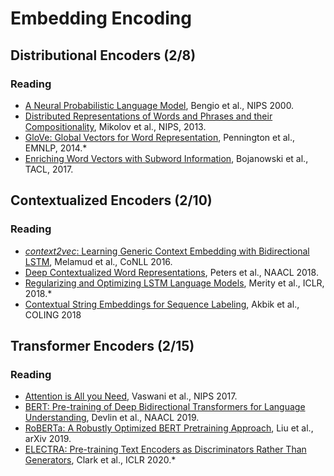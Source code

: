# Embedding Encoding

## Distributional Encoders (2/8)

### Reading

* [A Neural Probabilistic Language Model](https://papers.nips.cc/paper/1839-a-neural-probabilistic-language-model.pdf), Bengio et al., NIPS 2000.
* [Distributed Representations of Words and Phrases and their Compositionality](https://papers.nips.cc/paper/5021-distributed-representations-of-words-and-phrases-and-their-compositionality.pdf), 
Mikolov et al., NIPS, 2013.
* [GloVe: Global Vectors for Word Representation](https://www.aclweb.org/anthology/D14-1162), Pennington et al., EMNLP, 2014.*
* [Enriching Word Vectors with Subword Information](http://aclweb.org/anthology/Q17-1010), Bojanowski et al., TACL, 2017.


## Contextualized Encoders (2/10)

### Reading

* [_context2vec_: Learning Generic Context Embedding with Bidirectional LSTM](http://www.aclweb.org/anthology/K16-1006), Melamud et al., CoNLL 2016.
* [Deep Contextualized Word Representations](https://aclweb.org/anthology/N18-1202), Peters et al., NAACL 2018.
* [Regularizing and Optimizing LSTM Language Models](https://openreview.net/forum?id=SyyGPP0TZ), Merity et al., ICLR, 2018.*
* [Contextual String Embeddings for Sequence Labeling](https://www.aclweb.org/anthology/C18-1139), Akbik et al., COLING 2018


## Transformer Encoders (2/15)

### Reading

* [Attention is All you Need](https://papers.nips.cc/paper/2017/hash/3f5ee243547dee91fbd053c1c4a845aa-Abstract.html), Vaswani et al., NIPS 2017.
* [BERT: Pre-training of Deep Bidirectional Transformers for Language Understanding](https://www.aclweb.org/anthology/N19-1423/), Devlin et al., NAACL 2019.
* [RoBERTa: A Robustly Optimized BERT Pretraining Approach](https://arxiv.org/abs/1907.11692), Liu et al., arXiv 2019.
* [ELECTRA: Pre-training Text Encoders as Discriminators Rather Than Generators](https://openreview.net/forum?id=r1xMH1BtvB), Clark et al., ICLR 2020.*
